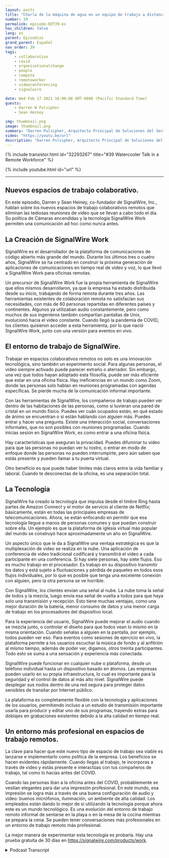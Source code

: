 ```yaml
---
layout: posts
title: "Charla de la máquina de agua en un equipo de trabajo a distancia."
number: 39
permalink: episode-EDT39-es
has_children: false
lang: es
parent: Episodios
grand_parent: Español
nav_order: 39
tags:
    - collaboration
    - covid
    - organizationalchange
    - people
    - compute
    - remoteworker
    - videoconferencing
    - signalwire

date: Wed Feb 17 2021 16:00:00 GMT-0800 (Pacific Standard Time)
guests:
    - Darren W Pulsipher
    - Sean Heiney

img: thumbnail.png
image: thumbnail.png
summary: "Darren Pulsipher, Arquitecto Principal de Soluciones del Sector Público de Intel, y Sean Heiney, co-fundador de SignalWire, Inc., discuten las políticas de trabajo remoto de las compañías en cuanto a las cámaras encendidas y su nueva tecnología de espacios de trabajo colaborativos remotos que fomenta la comunicación ad hoc para su fuerza laboral totalmente remota."
video: "https://youtu.be/url"
description: "Darren Pulsipher, Arquitecto Principal de Soluciones del Sector Público de Intel, y Sean Heiney, co-fundador de SignalWire, Inc., discuten las políticas de trabajo remoto de las compañías en cuanto a las cámaras encendidas y su nueva tecnología de espacios de trabajo colaborativos remotos que fomenta la comunicación ad hoc para su fuerza laboral totalmente remota."
---
```


<div>
{% include transistor.html id="32293267" title="#39 Watercooler Talk in a Remote Workforce" %}

{% include youtube.html id="url" %}
</div>

---

## Nuevos espacios de trabajo colaborativo.

En este episodio, Darren y Sean Heiney, co-fundador de SignalWire, Inc., hablan sobre los nuevos espacios de trabajo colaborativos remotos que eliminan las tediosas reuniones de video que se llevan a cabo todo el día. Su política de Cámaras encendidas y la tecnología SignalWire Work permiten una comunicación ad hoc como nunca antes.

## La Creación de SignalWire Work

SignalWire es el desarrollador de la plataforma de comunicaciones de código abierto más grande del mundo. Durante los últimos tres o cuatro años, SignalWire se ha centrado en construir la próxima generación de aplicaciones de comunicaciones en tiempo real de video y voz, lo que llevó a SignalWire Work para oficinas remotas.

Un precursor de SignalWire Work fue la propia herramienta de SignalWire que ellos mismos desarrollaron, ya que la empresa ha estado distribuida desde su inicio, trabajando de forma remota durante tres años. Las herramientas existentes de colaboración remota no satisfacían sus necesidades, con más de 60 personas repartidas en diferentes países y continentes. Algunos ya utilizaban audio constantemente, pero como muchos de sus ingenieros también compartían pantallas de Unix, evolucionó hacia el video constante. Cuando llegó la pandemia de COVID, los clientes quisieron acceder a esta herramienta, por lo que nació SignalWire Work, junto con una versión para eventos en vivo.

## El entorno de trabajo de SignalWire.

Trabajar en espacios colaborativos remotos no solo es una innovación tecnológica, sino también un experimento social. Para algunas personas, el video siempre activado puede parecer extraño o aterrador. Sin embargo, una vez que todos hayan adoptado esta filosofía, puede ser más eficiente que estar en una oficina física. Hay ineficiencias en un mundo como Zoom, donde las personas solo hablan en reuniones programadas con agendas específicas. Se pierde mucha de la comunicación informal importante.

Con las herramientas de SignalWire, los compañeros de trabajo pueden ver dentro de las habitaciones de las personas, como si tuvieran una pared de cristal en un mundo físico. Puedes ver cuán ocupados están, en qué estado de ánimo se encuentran o si están hablando con alguien más. Puedes entrar y hacer una pregunta. Existe una interacción social, conversaciones informales, que no son posibles con reuniones programadas. Cuando inicias sesión en SignalWire Work, es como entrar a una oficina física.

Hay características que aseguran la privacidad. Puedes difuminar tu video para que las personas no puedan ver tu rostro, o entrar en modo de enfoque donde las personas no pueden interrumpirte, pero aún saben que estás presente y pueden llamar a tu puerta virtual.

Otro beneficio es que puede haber límites más claros entre la vida familiar y laboral. Cuando te desconectas de la oficina, es una separación total.

## La Tecnología

SignalWire ha creado la tecnología que impulsa desde el timbre Ring hasta partes de Amazon Connect y el motor de servicio al cliente de Netflix; básicamente, están en todas las principales empresas de telecomunicaciones. Ahora, se están enfocando en permitir que esa tecnología llegue a manos de personas comunes y que puedan construir sobre ella. Un ejemplo es que la plataforma de iglesia virtual más popular del mundo se construyó hace aproximadamente un año en SignalWire.

Un aspecto único que le da a SignalWire una ventaja estratégica es que la multiplexación de video se realiza en la nube. Una aplicación de conferencia de video tradicional codificará y transmitirá el video a cada participante en una conferencia. Si hay siete personas, hay siete flujos. Eso es mucho trabajo en el procesador. Es trabajo en su dispositivo transmitir los datos y está sujeto a fluctuaciones y pérdida de paquetes en todos esos flujos individuales, por lo que es posible que tenga una excelente conexión con alguien, pero la otra persona se ve horrible.

Con SignalWire, los clientes envían una señal al nube. La nube toma la señal de todos y la mezcla, luego envía esa señal de vuelta a todos para que haya solo una transmisión y recepción. Esto tiene muchas ventajas, como una mejor duración de la batería, menor consumo de datos y una menor carga de trabajo en los procesadores del dispositivo local.

Para la experiencia del usuario, SignalWire puede mejorar el audio cuando se mezcla junto, o controlar el diseño para que todos vean lo mismo en la misma orientación. Cuando señalas a alguien en la pantalla, por ejemplo, todos pueden ver eso. Para eventos como sesiones de ejercicio en vivo, la plataforma permite a los usuarios escuchar la música de fondo y al anfitrión al mismo tiempo, además de poder ver, digamos, otros treinta participantes. Todo esto se suma a una sensación y experiencia más conectada.

SignalWire puede funcionar en cualquier nube o plataforma, desde un teléfono individual hasta un dispositivo basado en átomos. Las empresas pueden usarlo en su propia infraestructura, lo cual es importante para la seguridad y el control de datos al más alto nivel. SignalWire puede desplegar sus nodos dentro de una red segura para proteger datos sensibles de transitar por Internet público.

La plataforma es completamente flexible con la tecnología y aplicaciones de los usuarios, permitiendo incluso a un estudio de transmisión importante usarla para producir y editar uno de sus programas, trayendo extras para doblajes en grabaciones existentes debido a la alta calidad en tiempo real.

## Un entorno más profesional en espacios de trabajo remotos.

La clave para hacer que este nuevo tipo de espacio de trabajo sea viable es lanzarse e implementarlo como política de la empresa. Los beneficios se hacen evidentes rápidamente. Cuando llegas al trabajo, te incorporas a través de video y estás presente e interactúas con tus compañeros de trabajo, tal como lo hacías antes del COVID.

Cuando las personas iban a la oficina antes del COVID, probablemente se vestían elegantes para dar una impresión profesional. En este mundo, esa impresión se logra más a través de una buena configuración de audio y video: buenos micrófonos, iluminación, un ambiente de alta calidad. Los empleados están dando lo mejor de sí utilizando la tecnología porque ahora este es un mundo tecnológico. Es una evolución del entorno de trabajo remoto informal de sentarse en la playa o en la mesa de la cocina mientras se prepara la cena. Se pueden tener conversaciones más profesionales en un entorno de trabajo remoto más profesional.

La mejor manera de experimentar esta tecnología es probarla. Hay una prueba gratuita de 30 días en https://signalwire.com/products/work.



<details>
<summary> Podcast Transcript </summary>

<p></p>

</details>
